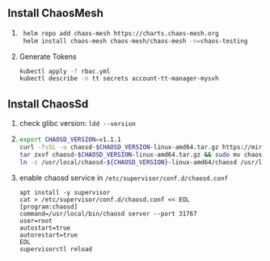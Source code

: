 ## Install ChaosMesh

1. ```bash
    helm repo add chaos-mesh https://charts.chaos-mesh.org
    helm install chaos-mesh chaos-mesh/chaos-mesh -n=chaos-testing
   ```
   
2. Generate Tokens
    ```bash
   kubectl apply -f rbac.yml
   kubectl describe -n tt secrets account-tt-manager-mysvh
    ```

##  Install ChaosSd


1. check glibc version: `ldd --version`
2. ```bash
   export CHAOSD_VERSION=v1.1.1
   curl -fsSL -o chaosd-$CHAOSD_VERSION-linux-amd64.tar.gz https://mirrors.chaos-mesh.org/chaosd-$CHAOSD_VERSION-linux-amd64.tar.gz
   tar zxvf chaosd-$CHAOSD_VERSION-linux-amd64.tar.gz && sudo mv chaosd-$CHAOSD_VERSION-linux-amd64 /usr/local/
   ln -s /usr/local/chaosd-${CHAOSD_VERSION}-linux-amd64/chaosd /usr/local/bin/
   ```
3. enable chaosd service in `/etc/supervisor/conf.d/chaosd.conf`
   ```
   apt install -y supervisor
   cat > /etc/supervisor/conf.d/chaosd.conf << EOL
   [program:chaosd]
   command=/usr/local/bin/chaosd server --port 31767
   user=root
   autostart=true
   autorestart=true
   EOL
   supervisorctl reload
   ```